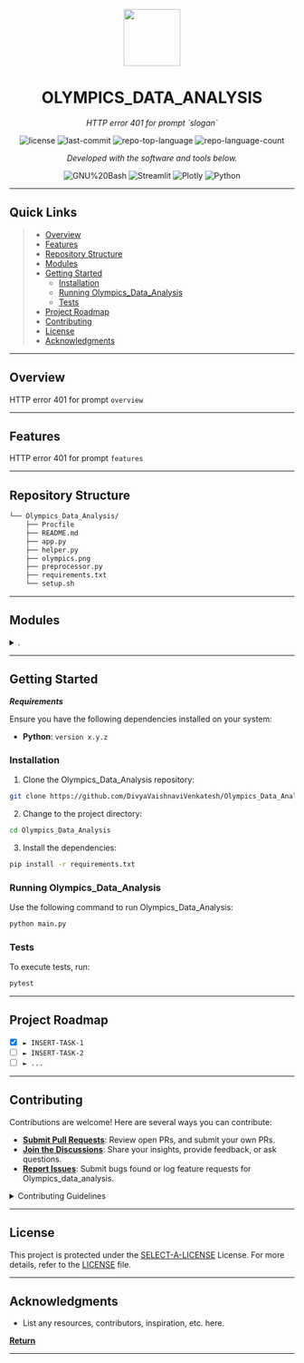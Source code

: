 <p align="center">
  <img src="https://cdn-icons-png.flaticon.com/512/6295/6295417.png" width="100" />
</p>
<p align="center">
    <h1 align="center">OLYMPICS_DATA_ANALYSIS</h1>
</p>
<p align="center">
    <em>HTTP error 401 for prompt `slogan`</em>
</p>
<p align="center">
	<img src="https://img.shields.io/github/license/DivyaVaishnaviVenkatesh/Olympics_Data_Analysis.git?style=flat&color=0080ff" alt="license">
	<img src="https://img.shields.io/github/last-commit/DivyaVaishnaviVenkatesh/Olympics_Data_Analysis.git?style=flat&logo=git&logoColor=white&color=0080ff" alt="last-commit">
	<img src="https://img.shields.io/github/languages/top/DivyaVaishnaviVenkatesh/Olympics_Data_Analysis.git?style=flat&color=0080ff" alt="repo-top-language">
	<img src="https://img.shields.io/github/languages/count/DivyaVaishnaviVenkatesh/Olympics_Data_Analysis.git?style=flat&color=0080ff" alt="repo-language-count">
<p>
<p align="center">
		<em>Developed with the software and tools below.</em>
</p>
<p align="center">
	<img src="https://img.shields.io/badge/GNU%20Bash-4EAA25.svg?style=flat&logo=GNU-Bash&logoColor=white" alt="GNU%20Bash">
	<img src="https://img.shields.io/badge/Streamlit-FF4B4B.svg?style=flat&logo=Streamlit&logoColor=white" alt="Streamlit">
	<img src="https://img.shields.io/badge/Plotly-3F4F75.svg?style=flat&logo=Plotly&logoColor=white" alt="Plotly">
	<img src="https://img.shields.io/badge/Python-3776AB.svg?style=flat&logo=Python&logoColor=white" alt="Python">
</p>
<hr>

##  Quick Links

> - [ Overview](#-overview)
> - [ Features](#-features)
> - [ Repository Structure](#-repository-structure)
> - [ Modules](#-modules)
> - [ Getting Started](#-getting-started)
>   - [ Installation](#-installation)
>   - [ Running Olympics_Data_Analysis](#-running-Olympics_Data_Analysis)
>   - [ Tests](#-tests)
> - [ Project Roadmap](#-project-roadmap)
> - [ Contributing](#-contributing)
> - [ License](#-license)
> - [ Acknowledgments](#-acknowledgments)

---

##  Overview

HTTP error 401 for prompt `overview`

---

##  Features

HTTP error 401 for prompt `features`

---

##  Repository Structure

```sh
└── Olympics_Data_Analysis/
    ├── Procfile
    ├── README.md
    ├── app.py
    ├── helper.py
    ├── olympics.png
    ├── preprocessor.py
    ├── requirements.txt
    └── setup.sh
```

---

##  Modules

<details closed><summary>.</summary>

| File                                                                                                                   | Summary                                      |
| ---                                                                                                                    | ---                                          |
| [Procfile](https://github.com/DivyaVaishnaviVenkatesh/Olympics_Data_Analysis.git/blob/master/Procfile)                 | HTTP error 401 for prompt `Procfile`         |
| [setup.sh](https://github.com/DivyaVaishnaviVenkatesh/Olympics_Data_Analysis.git/blob/master/setup.sh)                 | HTTP error 401 for prompt `setup.sh`         |
| [helper.py](https://github.com/DivyaVaishnaviVenkatesh/Olympics_Data_Analysis.git/blob/master/helper.py)               | HTTP error 401 for prompt `helper.py`        |
| [preprocessor.py](https://github.com/DivyaVaishnaviVenkatesh/Olympics_Data_Analysis.git/blob/master/preprocessor.py)   | HTTP error 401 for prompt `preprocessor.py`  |
| [requirements.txt](https://github.com/DivyaVaishnaviVenkatesh/Olympics_Data_Analysis.git/blob/master/requirements.txt) | HTTP error 401 for prompt `requirements.txt` |
| [app.py](https://github.com/DivyaVaishnaviVenkatesh/Olympics_Data_Analysis.git/blob/master/app.py)                     | HTTP error 401 for prompt `app.py`           |

</details>

---

##  Getting Started

***Requirements***

Ensure you have the following dependencies installed on your system:

* **Python**: `version x.y.z`

###  Installation

1. Clone the Olympics_Data_Analysis repository:

```sh
git clone https://github.com/DivyaVaishnaviVenkatesh/Olympics_Data_Analysis.git
```

2. Change to the project directory:

```sh
cd Olympics_Data_Analysis
```

3. Install the dependencies:

```sh
pip install -r requirements.txt
```

###  Running Olympics_Data_Analysis

Use the following command to run Olympics_Data_Analysis:

```sh
python main.py
```

###  Tests

To execute tests, run:

```sh
pytest
```

---

##  Project Roadmap

- [X] `► INSERT-TASK-1`
- [ ] `► INSERT-TASK-2`
- [ ] `► ...`

---

##  Contributing

Contributions are welcome! Here are several ways you can contribute:

- **[Submit Pull Requests](https://github.com/DivyaVaishnaviVenkatesh/Olympics_Data_Analysis.git/blob/main/CONTRIBUTING.md)**: Review open PRs, and submit your own PRs.
- **[Join the Discussions](https://github.com/DivyaVaishnaviVenkatesh/Olympics_Data_Analysis.git/discussions)**: Share your insights, provide feedback, or ask questions.
- **[Report Issues](https://github.com/DivyaVaishnaviVenkatesh/Olympics_Data_Analysis.git/issues)**: Submit bugs found or log feature requests for Olympics_data_analysis.

<details closed>
    <summary>Contributing Guidelines</summary>

1. **Fork the Repository**: Start by forking the project repository to your GitHub account.
2. **Clone Locally**: Clone the forked repository to your local machine using a Git client.
   ```sh
   git clone https://github.com/DivyaVaishnaviVenkatesh/Olympics_Data_Analysis.git
   ```
3. **Create a New Branch**: Always work on a new branch, giving it a descriptive name.
   ```sh
   git checkout -b new-feature-x
   ```
4. **Make Your Changes**: Develop and test your changes locally.
5. **Commit Your Changes**: Commit with a clear message describing your updates.
   ```sh
   git commit -m 'Implemented new feature x.'
   ```
6. **Push to GitHub**: Push the changes to your forked repository.
   ```sh
   git push origin new-feature-x
   ```
7. **Submit a Pull Request**: Create a PR against the original project repository. Clearly describe the changes and their motivations.

Once your PR is reviewed and approved, it will be merged into the main branch.

</details>

---

##  License

This project is protected under the [SELECT-A-LICENSE](https://choosealicense.com/licenses) License. For more details, refer to the [LICENSE](https://choosealicense.com/licenses/) file.

---

##  Acknowledgments

- List any resources, contributors, inspiration, etc. here.

[**Return**](#-quick-links)

---
